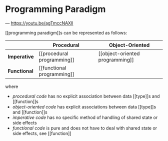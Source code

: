 # Programming Paradigm

&mdash; <https://youtu.be/agTmccNAXlI>

[[programming paradigm]]s can be represented as follows:

|                | **Procedural**             | **Object-Oriented**             |
| -------------- | -------------------------- | ------------------------------- |
| **Imperative** | [[procedural programming]] | [[object-oriented programming]] |
| **Functional** | [[functional programming]] |                                 |

where

- _procedural code_ has no explicit association between data [[type]]s and [[function]]s
- _object-oriented code_ has explicit associations between data [[type]]s and [[function]]s
- _imperative code_ has no specific method of handling of shared state or side effects
- _functional code_ is pure and does not have to deal with shared state or side effects, see [[function]]
